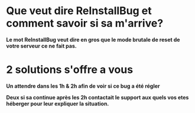 # Que veut dire ReInstallBug et comment savoir si sa m'arrive?

__Le mot ReInstallBug veut dire en gros que le mode brutale de reset de votre serveur ce ne fait pas.__

# 2 solutions s'offre a vous

__Un attendre dans les 1h & 2h afin de voir si ce bug a été régler__

__Deux si sa continue après les 2h contactait le support aux quels vos etes héberger pour leur expliquer la situation.__
